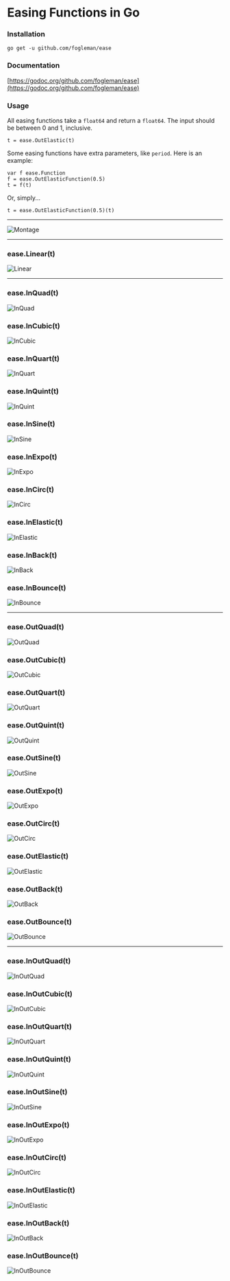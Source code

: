 # Easing Functions in Go

### Installation

    go get -u github.com/fogleman/ease

### Documentation

[https://godoc.org/github.com/fogleman/ease](https://godoc.org/github.com/fogleman/ease)

### Usage

All easing functions take a `float64` and return a `float64`. The input should be between 0 and 1, inclusive.

    t = ease.OutElastic(t)
    
Some easing functions have extra parameters, like `period`. Here is an example:

    var f ease.Function
    f = ease.OutElasticFunction(0.5)
    t = f(t)
    
Or, simply...

    t = ease.OutElasticFunction(0.5)(t)

---

![Montage](https://www.michaelfogleman.com/static/ease/montage.png)

---

### ease.Linear(t)
![Linear](https://www.michaelfogleman.com/static/ease/Linear.gif)

---

### ease.InQuad(t)
![InQuad](https://www.michaelfogleman.com/static/ease/InQuad.gif)

### ease.InCubic(t)
![InCubic](https://www.michaelfogleman.com/static/ease/InCubic.gif)

### ease.InQuart(t)
![InQuart](https://www.michaelfogleman.com/static/ease/InQuart.gif)

### ease.InQuint(t)
![InQuint](https://www.michaelfogleman.com/static/ease/InQuint.gif)

### ease.InSine(t)
![InSine](https://www.michaelfogleman.com/static/ease/InSine.gif)

### ease.InExpo(t)
![InExpo](https://www.michaelfogleman.com/static/ease/InExpo.gif)

### ease.InCirc(t)
![InCirc](https://www.michaelfogleman.com/static/ease/InCirc.gif)

### ease.InElastic(t)
![InElastic](https://www.michaelfogleman.com/static/ease/InElastic.gif)

### ease.InBack(t)
![InBack](https://www.michaelfogleman.com/static/ease/InBack.gif)

### ease.InBounce(t)
![InBounce](https://www.michaelfogleman.com/static/ease/InBounce.gif)

---

### ease.OutQuad(t)
![OutQuad](https://www.michaelfogleman.com/static/ease/OutQuad.gif)

### ease.OutCubic(t)
![OutCubic](https://www.michaelfogleman.com/static/ease/OutCubic.gif)

### ease.OutQuart(t)
![OutQuart](https://www.michaelfogleman.com/static/ease/OutQuart.gif)

### ease.OutQuint(t)
![OutQuint](https://www.michaelfogleman.com/static/ease/OutQuint.gif)

### ease.OutSine(t)
![OutSine](https://www.michaelfogleman.com/static/ease/OutSine.gif)

### ease.OutExpo(t)
![OutExpo](https://www.michaelfogleman.com/static/ease/OutExpo.gif)

### ease.OutCirc(t)
![OutCirc](https://www.michaelfogleman.com/static/ease/OutCirc.gif)

### ease.OutElastic(t)
![OutElastic](https://www.michaelfogleman.com/static/ease/OutElastic.gif)

### ease.OutBack(t)
![OutBack](https://www.michaelfogleman.com/static/ease/OutBack.gif)

### ease.OutBounce(t)
![OutBounce](https://www.michaelfogleman.com/static/ease/OutBounce.gif)

---

### ease.InOutQuad(t)
![InOutQuad](https://www.michaelfogleman.com/static/ease/InOutQuad.gif)

### ease.InOutCubic(t)
![InOutCubic](https://www.michaelfogleman.com/static/ease/InOutCubic.gif)

### ease.InOutQuart(t)
![InOutQuart](https://www.michaelfogleman.com/static/ease/InOutQuart.gif)

### ease.InOutQuint(t)
![InOutQuint](https://www.michaelfogleman.com/static/ease/InOutQuint.gif)

### ease.InOutSine(t)
![InOutSine](https://www.michaelfogleman.com/static/ease/InOutSine.gif)

### ease.InOutExpo(t)
![InOutExpo](https://www.michaelfogleman.com/static/ease/InOutExpo.gif)

### ease.InOutCirc(t)
![InOutCirc](https://www.michaelfogleman.com/static/ease/InOutCirc.gif)

### ease.InOutElastic(t)
![InOutElastic](https://www.michaelfogleman.com/static/ease/InOutElastic.gif)

### ease.InOutBack(t)
![InOutBack](https://www.michaelfogleman.com/static/ease/InOutBack.gif)

### ease.InOutBounce(t)
![InOutBounce](https://www.michaelfogleman.com/static/ease/InOutBounce.gif)
